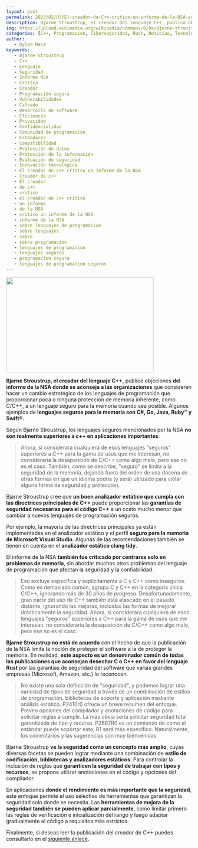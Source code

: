 ```yaml
---
layout: post
permalink: 2023/02/03/El-creador-de-C++-critico-un-informe-de-la-NSA-sobre-lenguajes-de-programacion-seguros.html
description: Bjarne Stroustrup, el creador del lenguaje C++, publicó objeciones del informe de la NSA donde se aconseja a las organizaciones que consideren hacer un cambio estratégico de los lenguajes de programación que proporcionar poca o ninguna protección de memoria inherente, como C/C++, a un lenguaje seguro para la memoria cuando sea posible.
img: https://upload.wikimedia.org/wikipedia/commons/0/0e/Bjarne-stroustrup_%28cropped%29.jpg
categories: [C++, Programacion, Ciberseguridad, Rust, Noticias, Tecnologia, Desarrollo]
author:
   - Dylan Meca
keywords:
   - Bjarne Stroustrup
   - C++
   - Lenguaje
   - Seguridad
   - Informe NSA
   - Critica
   - Creador
   - Programación segura
   - Vulnerabilidades
   - Cifrado
   - Desarrollo de software
   - Eficiencia
   - Privacidad
   - Confidencialidad
   - Comunidad de programación
   - Estándares
   - Compatibilidad
   - Protección de datos
   - Protección de la información
   - Evaluación de seguridad
   - Innovación tecnológica.
   - El creador de c++ critico un informe de la NSA
   - Creador de c++
   - El creador
   - de c++
   - critico
   - el creador de c++ critico
   - un informe
   - de la NSA
   - critico un informe de la NSA
   - informe de la NSA
   - sobre lenguajes de programacion
   - sobre lenguajes
   - sobre
   - sobre programacion
   - lenguajes de programacion
   - lenguajes seguros
   - programacion segura
   - lenguajes de programacion seguros
---
```


<img src="https://upload.wikimedia.org/wikipedia/commons/0/0e/Bjarne-stroustrup_%28cropped%29.jpg" width="400px" height="257px">

**Bjarne Stroustrup, el creador del lenguaje C++**, publicó objeciones **del informe de la NSA donde se aconseja a las organizaciones** que consideren hacer un cambio estratégico de los lenguajes de programación que
proporcionar poca o ninguna protección de memoria inherente, como C/C++, a un lenguaje seguro para la memoria
cuando sea posible. Algunos ejemplos de **lenguajes seguros para la memoria son C#, Go, Java, Ruby™ y Swift®.**

Según Bjarne Stroustrup, los lenguajes seguros mencionados por la NSA **no son realmente superiores a c++ en aplicaciones importantes**.

> Ahora, si considerara cualquiera de esos lenguajes "seguros" superiores a C++ para la gama de usos que me interesan,
no consideraría la desaparición de C/C++ como algo malo, pero ese no es el caso. También, como se describe,
"seguro" se limita a la seguridad de la memoria, dejando fuera del orden de una docena de otras formas en que un idioma podría
(y será) utilizado para violar alguna forma de seguridad y protección.

Bjarne Stroustrup cree que **un buen analizador estático que cumpla con las directrices principales de C++** puede proporcionar las **garantías de seguridad necesarias para el código C++** a un costo mucho menor que cambiar a nuevos lenguajes de programación seguros.

Por ejemplo, la mayoría de las directrices principales ya están implementadas en el analizador estático y el perfil **seguro para la memoria de Microsoft Visual Studio**. Algunas de las recomendaciones también se tienen en cuenta en el **analizador estático clang tidy**.

El informe de la NSA **también fue criticado por centrarse solo en problemas de memoria**, sin abordar muchos otros problemas del lenguaje de programación que afectan la seguridad y la confiabilidad.

> Eso excluye específica y explícitamente a C y C++ como inseguros. Como es demasiado común, agrupa C y C++
en la categoría única C/C++, ignorando más de 30 años de progreso. Desafortunadamente, gran parte del uso de C++ también está atascado
en el pasado distante, ignorando las mejoras, incluidas las formas de mejorar drásticamente la seguridad.
Ahora, si considerara cualquiera de esos lenguajes "seguros" superiores a C++ para la gama de usos que me interesan,
no consideraría la desaparición de C/C++ como algo malo, pero ese no es el caso.

**Bjarne Stroustrup no está de acuerdo** con el hecho de que la publicación de la NSA limita la noción de proteger el 
software a la de proteger la memoria. En realidad, **este aspecto es un denominador común de todas las publicaciones que aconsejan 
desechar C o C++ en favor del lenguaje Rust** por las garantías de seguridad del software que varias grandes empresas (Microsoft, Amazon, etc.) lo reconocen.

> No existe una sola definición de "seguridad", y podemos lograr una variedad de tipos de seguridad a través de un
combinación de estilos de programación, bibliotecas de soporte y aplicación mediante análisis estático. P2410r0
ofrece un breve resumen del enfoque. Preveo opciones del compilador y anotaciones de código para solicitar
reglas a cumplir. La más obvia sería solicitar seguridad total garantizada de tipo y recurso.
P2687R0 es un comienzo de cómo el estándar puede soportar esto, R1 será más específico. Naturalmente, los comentarios
y las sugerencias son muy bienvenidas.

Bjarne Stroustrup **ve la seguridad como un concepto más amplio**, cuyas diversas facetas se pueden lograr mediante una combinación de 
**estilo de codificación, bibliotecas y analizadores estáticos**. Para controlar la inclusión de reglas que **garanticen la seguridad de 
trabajar con tipos y recursos**, se propone utilizar anotaciones en el código y opciones del compilador.

En aplicaciones **donde el rendimiento es más importante que la seguridad**, este enfoque permite el uso selectivo de 
herramientas que garantizan la seguridad solo donde se necesita. Las **herramientas de mejora de la seguridad también 
se pueden aplicar parcialmente**, como limitar primero las reglas de verificación e inicialización del rango y luego 
adaptar gradualmente el código a requisitos más estrictos.

Finalmente, si deseas leer la publicación del creador de C++ puedes consultarlo en el [siguiente enlace](https://www.open-std.org/jtc1/sc22/wg21/docs/papers/2023/p2739r0.pdf).
